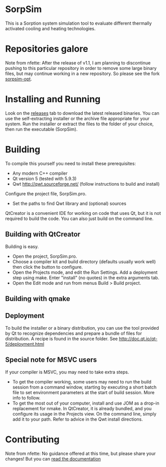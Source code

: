 # SorpSim

This is a Sorption system simulation tool to evaluate different thermally
activated cooling and heating technologies.

# Repositories galore

Note from nfette: After the release of v1.1, I am planning to discontinue 
pushing to this particular repository in order to remove some large binary
files, but may continue working in a new repository. So please see the fork
[sorpsim-opt](https://github.com/nfette/sorpsim-opt).

# Installing and Running

Look on the [releases](./releases) tab to download the latest released binaries.
You can use the self-extracting installer or the archive file appropriate for
your system. Run the installer or extract the files to the folder of your
choice, then run the executable (SorpSim).

# Building

To compile this yourself you need to install these prerequisites:

* Any modern C++ compiler
* Qt version 5 (tested with 5.9.3)
* Qwt http://qwt.sourceforge.net/ (follow instructions to build and install)

Configure the project file, SorpSim.pro.

* Set the paths to find Qwt library and (optional) sources

QtCreator is a convenient IDE for working on code that uses Qt, but it is not
required to build the code. You can also just build on the command line.

## Building with QtCreator

Building is easy.
* Open the project, SorpSim.pro.
* Choose a compiler kit and build directory (defaults usually work well) then
click the button to configure.
* Open the Projects mode, and edit the Run Settings. Add a deployment step using
make. Enter "install" (no quotes) in the extra arguments tab.
* Open the Edit mode and run from menus Build > Build project.

## Building with qmake

## Deployment

To build the installer or a binary distribution, you can use the tool provided
by Qt to recognize dependencies and prepare a bundle of files for distribution.
A recipe is found in the source folder.
See http://doc.qt.io/qt-5/deployment.html

## Special note for MSVC users

If your compiler is MSVC, you may need to take extra steps.

* To get the compiler working, some users may need to run the build session from
a command window, starting by executing a short batch file to set environment
parameters at the start of build session. More info to follow.
* To get the most out of your computer, install and use JOM as a drop-in
replacement for nmake. In QtCreator, it is already bundled, and you configure
its usage in the Projects view. On the command line, simply add it to your path.
Refer to advice in the Qwt install directions.

# Contributing

Note from nfette: No guidance offered at this time, but please share your
changes! But you can [read the documentation](http://www.public.asu.edu/~nfette/SorpSim/)

